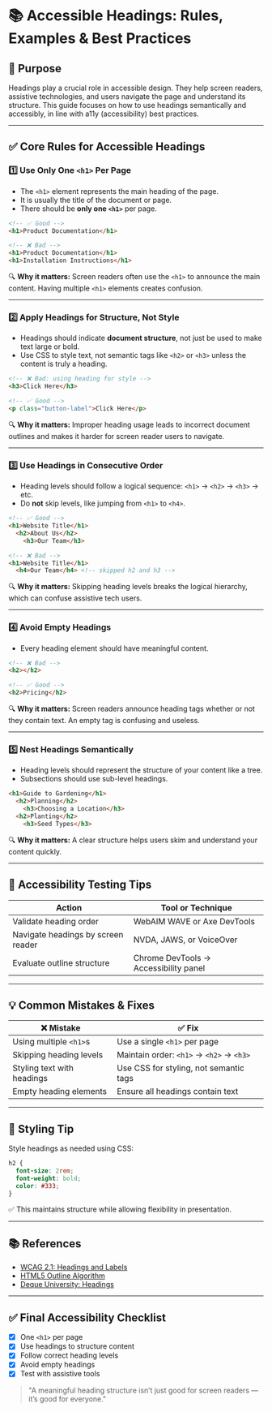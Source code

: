 # 📚 Accessible Headings: Rules, Examples & Best Practices

## 🧭 Purpose
Headings play a crucial role in accessible design. They help screen readers, assistive technologies, and users navigate the page and understand its structure. This guide focuses on how to use headings semantically and accessibly, in line with a11y (accessibility) best practices.

---

## ✅ Core Rules for Accessible Headings

### 1️⃣ Use Only One `<h1>` Per Page
- The `<h1>` element represents the main heading of the page.
- It is usually the title of the document or page.
- There should be **only one `<h1>`** per page.

```html
<!-- ✅ Good -->
<h1>Product Documentation</h1>

<!-- ❌ Bad -->
<h1>Product Documentation</h1>
<h1>Installation Instructions</h1>
```

🔍 **Why it matters:** Screen readers often use the `<h1>` to announce the main content. Having multiple `<h1>` elements creates confusion.

---

### 2️⃣ Apply Headings for Structure, Not Style
- Headings should indicate **document structure**, not just be used to make text large or bold.
- Use CSS to style text, not semantic tags like `<h2>` or `<h3>` unless the content is truly a heading.

```html
<!-- ❌ Bad: using heading for style -->
<h3>Click Here</h3>

<!-- ✅ Good -->
<p class="button-label">Click Here</p>
```

🔍 **Why it matters:** Improper heading usage leads to incorrect document outlines and makes it harder for screen reader users to navigate.

---

### 3️⃣ Use Headings in Consecutive Order
- Heading levels should follow a logical sequence: `<h1>` → `<h2>` → `<h3>` → etc.
- Do **not** skip levels, like jumping from `<h1>` to `<h4>`.

```html
<!-- ✅ Good -->
<h1>Website Title</h1>
  <h2>About Us</h2>
    <h3>Our Team</h3>

<!-- ❌ Bad -->
<h1>Website Title</h1>
  <h4>Our Team</h4> <!-- skipped h2 and h3 -->
```

🔍 **Why it matters:** Skipping heading levels breaks the logical hierarchy, which can confuse assistive tech users.

---

### 4️⃣ Avoid Empty Headings
- Every heading element should have meaningful content.

```html
<!-- ❌ Bad -->
<h2></h2>

<!-- ✅ Good -->
<h2>Pricing</h2>
```

🔍 **Why it matters:** Screen readers announce heading tags whether or not they contain text. An empty tag is confusing and useless.

---

### 5️⃣ Nest Headings Semantically
- Heading levels should represent the structure of your content like a tree.
- Subsections should use sub-level headings.

```html
<h1>Guide to Gardening</h1>
  <h2>Planning</h2>
    <h3>Choosing a Location</h3>
  <h2>Planting</h2>
    <h3>Seed Types</h3>
```

🔍 **Why it matters:** A clear structure helps users skim and understand your content quickly.

---

## 🧪 Accessibility Testing Tips

| Action                        | Tool or Technique                      |
|-----------------------------|----------------------------------------|
| Validate heading order      | WebAIM WAVE or Axe DevTools            |
| Navigate headings by screen reader | NVDA, JAWS, or VoiceOver         |
| Evaluate outline structure  | Chrome DevTools → Accessibility panel  |

---

## 💡 Common Mistakes & Fixes

| ❌ Mistake                        | ✅ Fix                                           |
|----------------------------------|--------------------------------------------------|
| Using multiple `<h1>`s           | Use a single `<h1>` per page                    |
| Skipping heading levels          | Maintain order: `<h1>` → `<h2>` → `<h3>`        |
| Styling text with headings       | Use CSS for styling, not semantic tags          |
| Empty heading elements           | Ensure all headings contain text                |

---

## 🎨 Styling Tip
Style headings as needed using CSS:

```css
h2 {
  font-size: 2rem;
  font-weight: bold;
  color: #333;
}
```

✅ This maintains structure while allowing flexibility in presentation.

---

## 📚 References
- [WCAG 2.1: Headings and Labels](https://www.w3.org/WAI/WCAG21/Understanding/headings-and-labels.html)
- [HTML5 Outline Algorithm](https://developer.mozilla.org/en-US/docs/Web/Guide/HTML/Using_HTML_sections_and_outlines)
- [Deque University: Headings](https://dequeuniversity.com/rules/axe/4.7/heading-order)

---

## ✅ Final Accessibility Checklist
- [x] One `<h1>` per page
- [x] Use headings to structure content
- [x] Follow correct heading levels
- [x] Avoid empty headings
- [x] Test with assistive tools

> "A meaningful heading structure isn’t just good for screen readers — it’s good for everyone."
